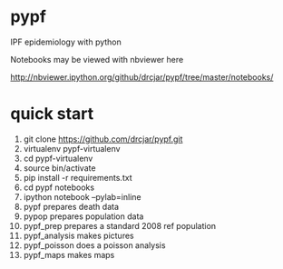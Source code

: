pypf
====

 IPF epidemiology with python
 
 Notebooks may be viewed with nbviewer here 
 
 http://nbviewer.ipython.org/github/drcjar/pypf/tree/master/notebooks/

quick start
====

 1. git clone https://github.com/drcjar/pypf.git
 2. virtualenv pypf-virtualenv
 3. cd pypf-virtualenv
 4. source bin/activate
 5. pip install -r requirements.txt
 6. cd pypf notebooks
 7. ipython notebook –pylab=inline
 8. pypf prepares death data
 9. pypop prepares population data
 10. pypf_prep prepares a standard 2008 ref population
 11. pypf_analysis makes pictures
 12. pypf_poisson does a poisson analysis
 13. pypf_maps makes maps
 
